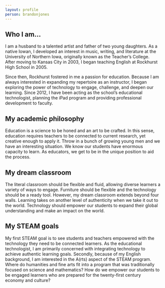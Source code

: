 ```yaml
---
layout: profile
person: brandonjones
---
```

## Who I am…

I am a husband to a talented artist and father of two young daughters. As a native Iowan, I developed an interest in music, writing, and literature at the University of Northern Iowa, originally known as the Teacher’s College. After moving to Kansas City in 2003, I began teaching English at Rockhurst High School in 2005.

Since then, Rockhurst fostered in me a passion for education. Because I am always interested in expanding my repertoire as an instructor, I began exploring the power of technology to engage, challenge, and deepen our learning. Since 2012, I have been acting as the school’s educational technologist, planning the iPad program and providing professional development to faculty.

## My academic philosophy

Education is a science to be honed and an art to be crafted. In this sense, education requires teachers to be connected to current research, yet creative enough to apply it. Throw in a bunch of growing young men and we have an interesting situation. We know our students have enormous capacity to learn. As educators, we get to be in the unique position to aid the process.

## My dream classroom

The literal classroom should be flexible and fluid, allowing diverse learners a variety of ways to engage. Furniture should be flexible and the technology should be a ready tool. However, my dream classroom extends beyond four walls. Learning takes on another level of authenticity when we take it out to the world. Technology should empower our students to expand their global understanding and make an impact on the world.

## My STEAM goals

My first STEAM goal is to see students and teachers empowered with the technology they need to be connected learners. As the educational technologist, I am primarily concerned with integrating technology to achieve authentic learning goals. Secondly, because of my English background, I am interested in the A(rts) aspect of the STEAM program. Where do humanities and fine arts fit into a program that was traditionally focused on science and mathematics? How do we empower our students to be engaged learners who are prepared for the twenty-first century economy and culture?

